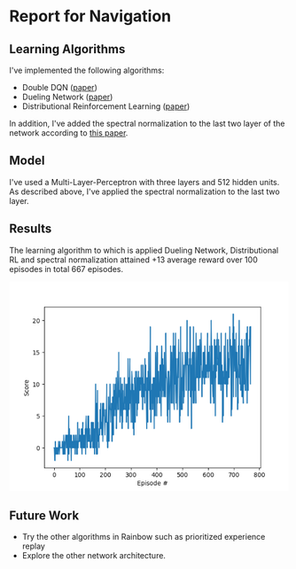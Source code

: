 # Report for Navigation
## Learning Algorithms
I've implemented the following algorithms:
- Double DQN ([paper](https://arxiv.org/abs/1509.06461))
- Dueling Network ([paper](https://arxiv.org/abs/1511.06581))
- Distributional Reinforcement Learning ([paper](http://proceedings.mlr.press/v70/bellemare17a.html))

In addition, I've added the spectral normalization to the last two layer of the network according to [this paper](https://arxiv.org/pdf/2105.05246.pdf).

## Model
I've used a Multi-Layer-Perceptron with three layers and  512 hidden units. As described above, I've applied the spectral normalization to the last two layer.

## Results
The learning algorithm to which is applied Dueling Network, Distributional RL and spectral normalization attained +13 average reward over 100 episodes in total 667 episodes.

![Reward](images/plot.png)

## Future Work
- Try the other algorithms in Rainbow such as prioritized experience replay
- Explore the other network architecture.